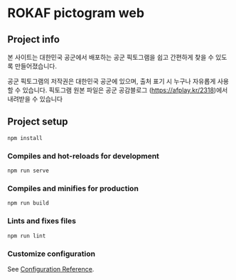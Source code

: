 # ROKAF pictogram web

## Project info
본 사이트는 대한민국 공군에서 배포하는 공군 픽토그램을 쉽고 간편하게 찾을 수 있도록 만들어졌습니다.

공군 픽토그램의 저작권은 대한민국 공군에 있으며, 출처 표기 시 누구나 자유롭게 사용할 수 있습니다. 픽토그램 원본 파일은 공군 공감블로그 (https://afplay.kr/2318)에서 내려받을 수 있습니다

## Project setup
```
npm install
```

### Compiles and hot-reloads for development
```
npm run serve
```

### Compiles and minifies for production
```
npm run build
```

### Lints and fixes files
```
npm run lint
```

### Customize configuration
See [Configuration Reference](https://cli.vuejs.org/config/).
